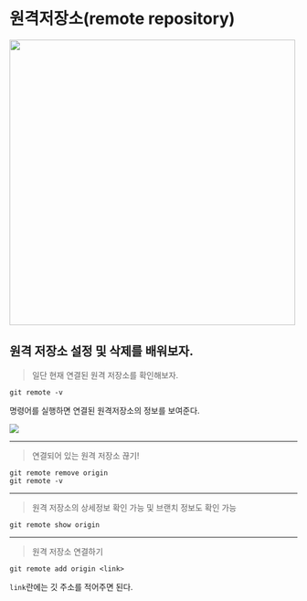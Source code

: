 # 원격저장소(remote repository)

<image src="https://velog.velcdn.com/cloudflare/hippohami/763f57f5-5b66-4a2f-a117-79e603de2967/git.png" width="500">

## 원격 저장소 설정 및 삭제를 배워보자.

> 일단 현재 연결된 원격 저장소를 확인해보자.

```
git remote -v
```

명령어를 실행하면 연결된 원격저장소의 정보를 보여준다.

<image src="https://user-images.githubusercontent.com/104766571/210096667-8cf75441-1ca8-40d0-ab04-8de855d176c2.png">

---

> 연결되어 있는 원격 저장소 끊기!

```
git remote remove origin
git remote -v
```

---

> 원격 저장소의 상세정보 확인 가능 및 브랜치 정보도 확인 가능

```
git remote show origin
```

---

> 원격 저장소 연결하기

```
git remote add origin <link>
```

`link`란에는 깃 주소를 적어주면 된다.
